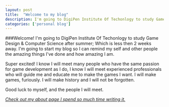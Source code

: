 ```yaml
---
layout: post
title:  "Welcome to my blog"
description: I'm going to DigiPen Institute Of Techonlogy to study Game Design & Computer Science after summer. Which is less then 2 weeks away. I'm going to start my blog so I kind remind my self and other people the amazing things I've done and how amazing I am.
categories: ['personal blog']
---
```


###Welcome!
I'm going to DigiPen Institute Of Techonlogy to study Game Design & Computer Science after summer; Which is less then 2 weeks away. I'm going to start my blog so I can remind my self and other people the amazing things I've done and how amazing I am.

Super excited! I know I will meet many people who have the same passion for game development as I do, I know I will meet experienced professionals who will guide me and educate me to make the games I want. I will make games, furiously. I will make history and I will not be forgotten.

Good luck to myself, and the people I will meet.

*[Check out my about page I spend so much time writing it.](/about)*